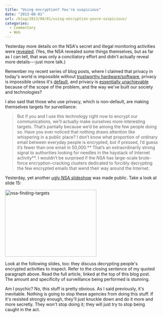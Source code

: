 ```yaml
---
title: "Using encryption? You're suspicious"
date: "2013-08-01"
url: /blog/2013/08/01/using-encryption-youre-suspicious/
categories:
  - Commentary
  - Web
---
```

Yesterday more details on the NSA's secret and illegal monitoring activities were [revealed](http://www.theguardian.com/world/2013/jul/31/nsa-top-secret-program-online-data). (Yes, the NSA revealed some things themselves, but as far as I can tell, that was only a conciliatory effort and didn't actually reveal more details---just more talk.)

Remember my recent series of blog posts, where I claimed that privacy in today's world is impossible without [trustworthy hardware/software](/blog/2013/07/05/without-free-software-and-hardware-privacy-is-impossible/ "Without free software and hardware, privacy is impossible"), privacy is impossible unless it's [default](/blog/2013/07/06/privacy-is-impossible-unless-its-the-default/ "Privacy is impossible unless it’s the default"), and privacy is [essentially unachievable](/blog/2013/07/17/email-snooping-is-a-small-fraction-of-the-story/ "Email snooping is a small fraction of the story") because of the scope of the problem, and the way we've built our society and technologies? 

I also said that those who use privacy, which is non-default, are making themselves targets for surveillance:

> But if you and I use this technology right now to encrypt our communications, we’ll actually make ourselves more interesting targets. That’s partially because we’d be among the few people doing so. Have you ever noticed that nothing draws attention like whispering in a public place? I don’t know what proportion of ordinary email between everyday people is encrypted, but if pressed, I’d guess it’s fewer than one email in 50,000.** That’s an extraordinarily strong signal to authorities looking for needles in the haystack of Internet activity**. I wouldn’t be surprised if the NSA has large-scale brute-force encryption-cracking clusters dedicated to forcibly decrypting the few encrypted emails that wend their way around the Internet.

Yesterday, yet another [ugly NSA slideshow](http://www.theguardian.com/world/interactive/2013/jul/31/nsa-xkeyscore-program-full-presentation) was made public. Take a look at slide 15:

[<img src="/media/2013/08/nsa-finding-targets-300x219.png" alt="nsa-finding-targets" width="300" height="219" class="aligncenter size-medium wp-image-3242" />](/media/2013/08/nsa-finding-targets.png) 

Look at the following slides, too: they discuss decrypting people's encrypted activities to inspect. Refer to the closing sentence of my quoted paragraph above. Read the full article, linked at the top of this blog post. The amount and specificity of surveillance being performed is stunning. 

Am I psychic? No, this stuff is pretty obvious. As I said previously, it's inevitable. Nothing is going to stop these agencies from doing this stuff. If it's resisted strongly enough, they'll just knuckle down and do it more and more secretly. They won't stop doing it; they will just try to stop being caught in the act.


